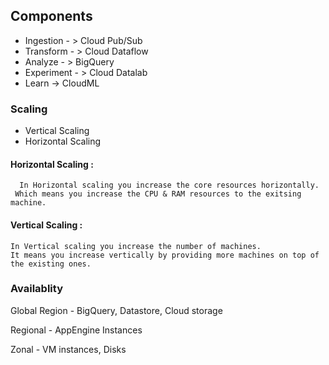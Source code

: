 ## Components
  - Ingestion - > Cloud Pub/Sub
  - Transform - > Cloud Dataflow
  - Analyze - > BigQuery
  - Experiment - > Cloud Datalab
  - Learn -> CloudML


### Scaling
  - Vertical Scaling
  - Horizontal Scaling
  #### Horizontal Scaling : 
  
      In Horizontal scaling you increase the core resources horizontally. 
     Which means you increase the CPU & RAM resources to the exitsing machine.
       
       
  #### Vertical Scaling : 
          
    In Vertical scaling you increase the number of machines. 
    It means you increase vertically by providing more machines on top of the existing ones.
            


### Availablity
 Global Region - BigQuery, Datastore, Cloud storage
 
 Regional - AppEngine Instances
 
 Zonal - VM instances, Disks

